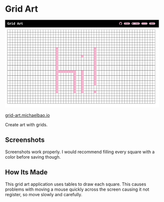 # Grid Art

![website demo](assets/website.png)

[grid-art.michaelbao.io](https://grid-art.michaelbao.io)

Create art with grids.

## Screenshots

Screenshots work properly. I would recommend filling every square with a color before saving though.

## How Its Made

This grid art application uses tables to draw each square. This causes problems with moving a mouse quickly across the screen causing it not register, so move slowly and carefully.
